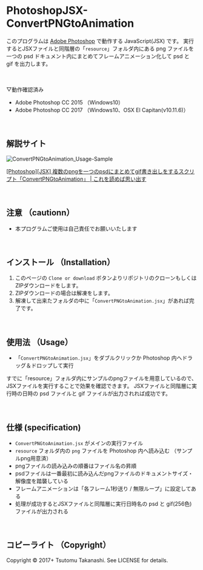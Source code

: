 # PhotoshopJSX-ConvertPNGtoAnimation

このプログラムは [Adobe Photoshop](http://www.adobe.com/jp/products/photoshop.html) で動作する JavaScript(JSX) です。
実行するとJSXファイルと同階層の「`resource`」フォルダ内にある png ファイルを一つの psd ドキュメント内にまとめてフレームアニメーション化して psd と gif を出力します。
<br><br><br>



▽動作確認済み
* Adobe Photoshop CC 2015 （Windows10）
* Adobe Photoshop CC 2017 （Windows10、OSX El Capitan(v10.11.6)）
<br><br><br>



## 解説サイト
![ConvertPNGtoAnimation_Usage-Sample](https://user-images.githubusercontent.com/5539081/116813053-d7400400-ab8c-11eb-886b-78692ed058cc.gif)

[[Photoshop][JSX] 複数のpngを一つのpsdにまとめてgif書き出しをするスクリプト「ConvertPNGtoAnimation」 | これを読めば思い出す](http://www.koreyome.com/web/photoshop-jsx-convertpngtoanimation/)
<br><br><br>




## 注意 （cautionn）

* 本プログラムご使用は自己責任でお願いいたします
<br><br><br>




## インストール （Installation）

1. このページの `Clone or download` ボタンよりリポジトリのクローンもしくはZIPダウンロードをします。
2. ZIPダウンロードの場合は解凍をします。
3. 解凍して出来たフォルダの中に「`ConvertPNGtoAnimation.jsx`」があれば完了です。
<br><br><br>




## 使用法 （Usage）

* 「`ConvertPNGtoAnimation.jsx`」をダブルクリックか Photoshop 内へドラッグ＆ドロップして実行

すでに「resource」フォルダ内にサンプルのpngファイルを用意しているので、JSXファイルを実行することで効果を確認できます。
JSXファイルと同階層に実行時の日時の psd ファイルと gif ファイルが出力されれば成功です。
<br><br><br>




## 仕様 (specification)

* `ConvertPNGtoAnimation.jsx` がメインの実行ファイル
* `resource` フォルダ内の `png` ファイルを Photoshop 内へ読み込む （サンプルpng用意済）
* pngファイルの読み込みの順番はファイル名の昇順
* psdファイルは一番最初に読み込んだpngファイルのドキュメントサイズ・解像度を踏襲している
* フレームアニメーションは「各フレーム1秒送り / 無限ループ」に設定してある
* 処理が成功するとJSXファイルと同階層に実行日時名の psd と gif(256色) ファイルが出力される
<br><br><br>




## コピーライト （Copyright）
Copyright © 2017+ Tsutomu Takanashi. See LICENSE for details.
